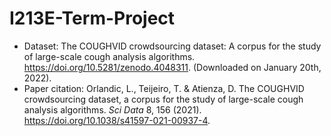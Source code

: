 # I213E-Term-Project

* Dataset: The COUGHVID crowdsourcing dataset: A corpus for the study of large-scale cough analysis algorithms. https://doi.org/10.5281/zenodo.4048311. (Downloaded on January 20th, 2022).
* Paper citation: Orlandic, L., Teijeiro, T. & Atienza, D. The COUGHVID crowdsourcing dataset, a corpus for the study of large-scale cough analysis algorithms. *Sci Data* 8, 156 (2021). https://doi.org/10.1038/s41597-021-00937-4. 
